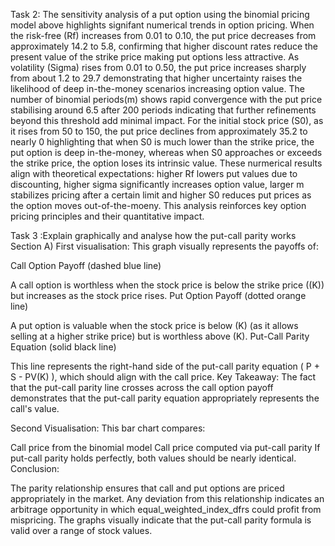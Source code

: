 Task 2:
The sensitivity analysis of a put option using the binomial pricing model above highlights signifant numerical trends in option pricing. When the risk-free (Rf) increases from 0.01 to 0.10, the put price decreases from approximately 14.2 to 5.8, confirming that higher discount rates reduce the present value of the strike price making put options less attractive. As volatility (Sigma) rises from 0.01 to 0.50, the put price increases sharply from about 1.2 to 29.7 demonstrating that higher uncertainty raises the likelihood of deep in-the-money scenarios increasing option value. The number of binomial periods(m) shows rapid convergence with the put price stabilising around 6.5 after 200 periods indicating that further refinements beyond this threshold add minimal impact. For the initial stock price (S0), as it rises from 50 to 150, the put price declines from approximately 35.2 to nearly 0 highlighting that when S0 is much lower than the strike price, the put option is deep in-the-money, whereas when S0 approaches or exceeds the strike price, the option loses its intrinsic value. These nurmerical results align with theoretical expectations: higher Rf lowers put values due to discounting, higher sigma significantly increases option value, larger m stabilizes pricing after a certain limit and higher S0 reduces put prices as the option moves out-of-the-moeny. This analysis reinforces key option pricing principles and their quantitative impact.

Task 3 :Explain graphically and analyse how the put-call parity works 
Section A) First visualisation:
This graph visually represents the payoffs of:

Call Option Payoff (dashed blue line)

A call option is worthless when the stock price is below the strike price ((K)) but increases as the stock price rises. Put Option Payoff (dotted orange line)

A put option is valuable when the stock price is below (K) (as it allows selling at a higher strike price) but is worthless above (K). Put-Call Parity Equation (solid black line)

This line represents the right-hand side of the put-call parity equation ( P + S - PV(K) ), which should align with the call price. Key Takeaway: The fact that the put-call parity line crosses across the call option payoff demonstrates that the put-call parity equation appropriately represents the call's value.

Second Visualisation:
This bar chart compares:

Call price from the binomial model
Call price computed via put-call parity
If put-call parity holds perfectly, both values should be nearly identical.
Conclusion:

The parity relationship ensures that call and put options are priced appropriately in the market.
Any deviation from this relationship indicates an arbitrage opportunity in which equal_weighted_index_dfrs could profit from mispricing.
The graphs visually indicate that the put-call parity formula is valid over a range of stock values.
